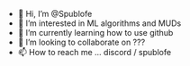 - 👋 Hi, I’m @Spublofe
- 👀 I’m interested in ML algorithms and MUDs
- 🌱 I’m currently learning how to use github
- 💞️ I’m looking to collaborate on ???
- 📫 How to reach me ... discord / spublofe

<!---
Spublofe/Spublofe is a ✨ special ✨ repository because its `README.md` (this file) appears on your GitHub profile.
You can click the Preview link to take a look at your changes.
--->
